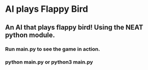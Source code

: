 # AI plays Flappy Bird
## An AI that plays flappy bird! Using the NEAT python module.
### Run main.py to see the game in action.
### python main.py or python3 main.py
